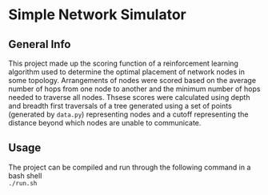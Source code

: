 # Simple Network Simulator
## General Info
This project made up the scoring function of a reinforcement learning algorithm used to determine the optimal placement of network nodes in some topology.
Arrangements of nodes were scored based on the average number of hops from one node to another and the minimum number of hops needed to traverse all nodes.
Thsese scores were calculated using depth and breadth first traversals of a tree generated using a set of points (generated by `data.py`) representing nodes and a cutoff representing the distance beyond which nodes are unable to communicate.
## Usage
The project can be compiled and run through the following command in a bash shell<br/>
`./run.sh` <br/>
